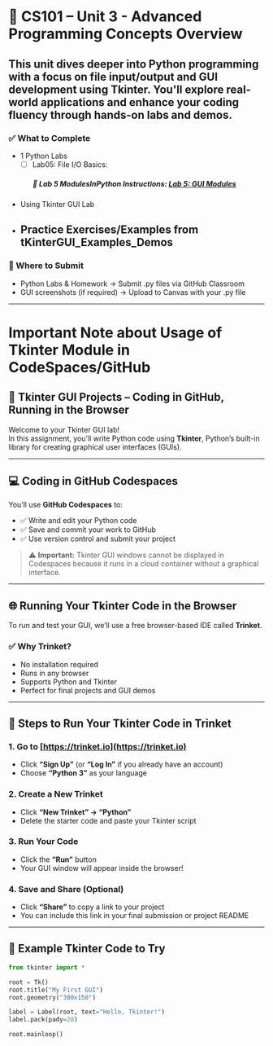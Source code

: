 # 🧠 CS101 – Unit 3 - Advanced Programming Concepts Overview

This unit dives deeper into Python programming with a focus on file input/output and GUI development using Tkinter. 
You'll explore real-world applications and enhance your coding fluency through hands-on labs and demos.
---
### ✅ What to Complete
- 1 Python Labs
    * [ ] Lab05: File I/O Basics:
        ##### 📌 Lab 5 ModulesInPython Instructions: [Lab 5: GUI Modules](Lab_05/GUI_README.md)
- Using Tkinter GUI Lab
+ Practice Exercises/Examples from tKinterGUI_Examples_Demos
  ---
### 📂 Where to Submit
- Python Labs & Homework → Submit .py files via GitHub Classroom
- GUI screenshots (if required) → Upload to Canvas with your .py file
---
# Important Note about Usage of Tkinter Module in CodeSpaces/GitHub

   ## 🐍 Tkinter GUI Projects – Coding in GitHub, Running in the Browser

Welcome to your Tkinter GUI lab!  
In this assignment, you'll write Python code using **Tkinter**, Python’s built-in library for creating graphical user interfaces (GUIs).

---

## 💻 Coding in GitHub Codespaces

You’ll use **GitHub Codespaces** to:
- ✅ Write and edit your Python code
- ✅ Save and commit your work to GitHub
- ✅ Use version control and submit your project

> ⚠️ **Important:** Tkinter GUI windows cannot be displayed in Codespaces because it runs in a cloud container without a graphical interface.

---

## 🌐 Running Your Tkinter Code in the Browser

To run and test your GUI, we’ll use a free browser-based IDE called **Trinket**.

### ✅ Why Trinket?

- No installation required
- Runs in any browser
- Supports Python and Tkinter
- Perfect for final projects and GUI demos

---

## 🚀 Steps to Run Your Tkinter Code in Trinket

### 1. Go to [https://trinket.io](https://trinket.io)

- Click **“Sign Up”** (or **“Log In”** if you already have an account)
- Choose **“Python 3”** as your language

### 2. Create a New Trinket

- Click **“New Trinket” → “Python”**
- Delete the starter code and paste your Tkinter script

### 3. Run Your Code

- Click the **“Run”** button
- Your GUI window will appear inside the browser!

### 4. Save and Share (Optional)

- Click **“Share”** to copy a link to your project
- You can include this link in your final submission or project README

---

## 🧪 Example Tkinter Code to Try

```python
from tkinter import *

root = Tk()
root.title("My First GUI")
root.geometry("300x150")

label = Label(root, text="Hello, Tkinter!")
label.pack(pady=20)

root.mainloop()
